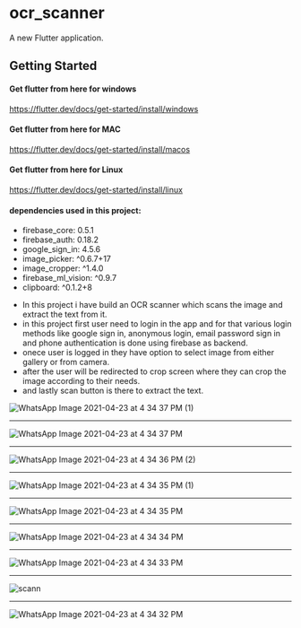 
# ocr_scanner

A new Flutter application.

## Getting Started


#### Get flutter from here for windows
<a href="https://flutter.dev/docs/get-started/install/windows">https://flutter.dev/docs/get-started/install/windows</a>

#### Get flutter from here for MAC
<a href="https://flutter.dev/docs/get-started/install/macos">https://flutter.dev/docs/get-started/install/macos</a>

#### Get flutter from here for Linux
<a href="https://flutter.dev/docs/get-started/install/linux">https://flutter.dev/docs/get-started/install/linux</a>

#### dependencies used in this project:
<ul>
  <li>firebase_core: 0.5.1
  <li>firebase_auth: 0.18.2
  <li>google_sign_in: 4.5.6
  <li>image_picker: ^0.6.7+17
  <li>image_cropper: ^1.4.0
  <li>firebase_ml_vision: ^0.9.7
  <li>clipboard: ^0.1.2+8
</ul>

<ul>
  <li>In this project i have build an OCR scanner which scans the image and extract the text from it.</li>
  <li>in this project first user need to login in the app and for that various login methods like google sign in, anonymous login, email password sign in and phone     authentication  is done using firebase as backend.</li>
  <li>onece user is logged in they have option to select image from either gallery or from camera.</li>
  <li>after the user will be redirected to crop screen where they can crop the image according to their needs.</li>
  <li>and lastly scan button is there to extract the text.
</ul>

![WhatsApp Image 2021-04-23 at 4 34 37 PM (1)](https://user-images.githubusercontent.com/83778378/117561452-9ed08680-b0b4-11eb-9013-219a39cf89f4.jpeg)<hr>
![WhatsApp Image 2021-04-23 at 4 34 37 PM](https://user-images.githubusercontent.com/83778378/117561465-c1629f80-b0b4-11eb-9eed-15636dec514a.jpeg)<hr>
![WhatsApp Image 2021-04-23 at 4 34 36 PM (2)](https://user-images.githubusercontent.com/83778378/117561477-d7706000-b0b4-11eb-9814-2f09cc82d244.jpeg)<hr>
![WhatsApp Image 2021-04-23 at 4 34 35 PM (1)](https://user-images.githubusercontent.com/83778378/117561491-ea833000-b0b4-11eb-9840-603e8d8e3d20.jpeg)<hr>
![WhatsApp Image 2021-04-23 at 4 34 35 PM](https://user-images.githubusercontent.com/83778378/117561495-f1aa3e00-b0b4-11eb-8b70-5eb32f5c0f6a.jpeg)<hr>
![WhatsApp Image 2021-04-23 at 4 34 34 PM](https://user-images.githubusercontent.com/83778378/117561504-fec72d00-b0b4-11eb-8779-2357b03c9495.jpeg)<hr>
![WhatsApp Image 2021-04-23 at 4 34 33 PM](https://user-images.githubusercontent.com/83778378/117561522-228a7300-b0b5-11eb-9d93-62b38223b276.jpeg)<hr>
![scann](https://user-images.githubusercontent.com/83778378/117561591-beb47a00-b0b5-11eb-800a-4db71e35fdbe.jpeg)<hr>
![WhatsApp Image 2021-04-23 at 4 34 32 PM](https://user-images.githubusercontent.com/83778378/117561562-89a82780-b0b5-11eb-84f0-7a590f997d8d.jpeg)


